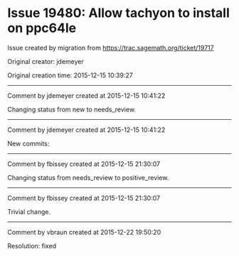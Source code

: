# Issue 19480: Allow tachyon to install on ppc64le

Issue created by migration from https://trac.sagemath.org/ticket/19717

Original creator: jdemeyer

Original creation time: 2015-12-15 10:39:27




---

Comment by jdemeyer created at 2015-12-15 10:41:22

Changing status from new to needs_review.


---

Comment by jdemeyer created at 2015-12-15 10:41:22

New commits:


---

Comment by fbissey created at 2015-12-15 21:30:07

Changing status from needs_review to positive_review.


---

Comment by fbissey created at 2015-12-15 21:30:07

Trivial change.


---

Comment by vbraun created at 2015-12-22 19:50:20

Resolution: fixed
